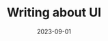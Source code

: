 ---
title: Writing about UI
date: 2023-09-01
description: 
link: https://contentdesign.intuit.com/product-and-ui/writing-about-ui/
pricing: 
tags: 
- Help content
- Writing
- Microcopy
- Tips
categories: 
- Content
---